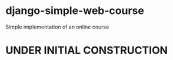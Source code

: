 # django-simple-web-course
Simple implementation of an online course


# UNDER INITIAL CONSTRUCTION
